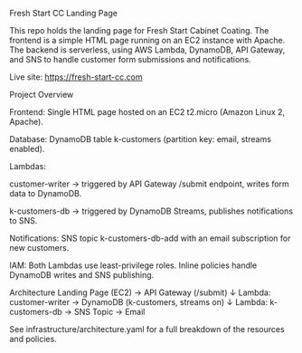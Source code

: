 Fresh Start CC Landing Page

This repo holds the landing page for Fresh Start Cabinet Coating. The frontend is a simple HTML page running on an EC2 instance with Apache. The backend is serverless, using AWS Lambda, DynamoDB, API Gateway, and SNS to handle customer form submissions and notifications.


Live site: https://fresh-start-cc.com


Project Overview

Frontend: Single HTML page hosted on an EC2 t2.micro (Amazon Linux 2, Apache).

Database: DynamoDB table k-customers (partition key: email, streams enabled).


Lambdas:

customer-writer → triggered by API Gateway /submit endpoint, writes form data to DynamoDB.

k-customers-db → triggered by DynamoDB Streams, publishes notifications to SNS.

Notifications: SNS topic k-customers-db-add with an email subscription for new customers.


IAM: Both Lambdas use least-privilege roles. Inline policies handle DynamoDB writes and SNS publishing.


Architecture
Landing Page (EC2) → API Gateway (/submit)
        ↓
Lambda: customer-writer → DynamoDB (k-customers, streams on)
                                      ↓
                      Lambda: k-customers-db → SNS Topic → Email


See infrastructure/architecture.yaml
 for a full breakdown of the resources and policies.


